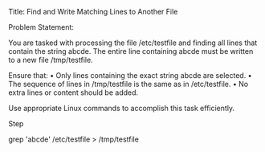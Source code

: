 Title:  Find and Write Matching Lines to Another File


Problem Statement:

You are tasked with processing the file /etc/testfile and finding all lines that contain the string abcde.
The entire line containing abcde must be written to a new file /tmp/testfile.

Ensure that:
	• Only lines containing the exact string abcde are selected.
	• The sequence of lines in /tmp/testfile is the same as in /etc/testfile.
	• No extra lines or content should be added.

Use appropriate Linux commands to accomplish this task efficiently.


Step

grep 'abcde' /etc/testfile > /tmp/testfile